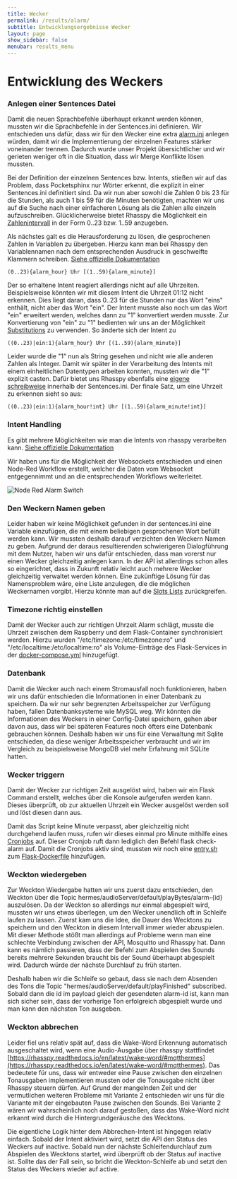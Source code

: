 ```yaml
---
title: Wecker
permalink: /results/alarm/
subtitle: Entwicklungsergebnisse Wecker
layout: page
show_sidebar: false
menubar: results_menu
---
```


# Entwicklung des Weckers

### Anlegen einer Sentences Datei

Damit die neuen Sprachbefehle überhaupt erkannt werden können, mussten wir die Sprachbefehle in der Sentences.ini definieren. Wir entschieden uns dafür, dass wir für den Wecker eine extra [alarm.ini](https://github.com/th-koeln-intia/ip-sprachassistent-team1/blob/master/docker/rhasspy/profiles/de/intents/alarm.ini) anlegen würden, damit wir die Implementierung der einzelnen Features stärker voneinander trennen. Dadurch wurde unser Projekt übersichtlicher und wir gerieten weniger oft in die Situation, dass wir Merge Konflikte lösen mussten.

Bei der Definition der einzelnen Sentences bzw. Intents, stießen wir auf das Problem, dass Pocketsphinx nur Wörter erkennt, die explizit in einer Sentences.ini definitiert sind. Da wir nun aber sowohl die Zahlen 0 bis 23 für die Stunden, als auch 1 bis 59 für die Minuten benötigten, machten wir uns auf die Suche nach einer einfacheren Lösung als die Zahlen alle einzeln aufzuschreiben. Glücklicherweise bietet Rhasspy die Möglichkeit ein [Zahlenintervall](https://rhasspy.readthedocs.io/en/latest/training/#number-ranges) in der Form 0..23 bzw. 1..59 anzugeben. 

Als nächstes galt es die Herausforderung zu lösen, die gesprochenen Zahlen in Variablen zu übergeben. Hierzu kann man bei Rhasspy den Variablennamen nach dem entsprechenden Ausdruck in geschweifte Klammern schreiben. [Siehe offizielle Dokumentation](https://rhasspy.readthedocs.io/en/latest/training/#tags)
```
(0..23){alarm_hour} Uhr [(1..59){alarm_minute}]
```

Der so erhaltene Intent reagiert allerdings nicht auf alle Uhrzeiten. Beispielsweise könnten wir mit diesem Intent die Uhrzeit 01:12 nicht erkennen. Dies liegt daran, dass 0..23 für die Stunden nur das Wort "eins" enthält, nicht aber das Wort "ein". Der Intent musste also noch um das Wort "ein" erweitert werden, welches dann zu "1" konvertiert werden musste. Zur Konvertierung von "ein" zu "1" bedienten wir uns an der Möglichkeit [Substitutions](https://rhasspy.readthedocs.io/en/latest/training/#substitutions) zu verwenden. So änderte sich der Intent zu 
```
((0..23)|ein:1){alarm_hour} Uhr [(1..59){alarm_minute}]
```

Leider wurde die "1" nun als String gesehen und nicht wie alle anderen Zahlen als Integer. Damit wir später in der Verarbeitung des Intents mit einem einheitlichen Datentypen arbeiten konnten, mussten wir die "1" explizit casten. Dafür bietet uns Rhasspy ebenfalls eine [eigene schreibweise](https://rhasspy.readthedocs.io/en/latest/training/#converters) innerhalb der Sentences.ini. Der finale Satz, um eine Uhrzeit zu erkennen sieht so aus:
```
((0..23)|ein:1){alarm_hour!int} Uhr [(1..59){alarm_minute!int}] 
```

### Intent Handling

Es gibt mehrere Möglichkeiten wie man die Intents von rhasspy verarbeiten kann. [Siehe offizielle Dokumentation](https://rhasspy.readthedocs.io/en/latest/intent-handling/) 

Wir haben uns für die Möglichkeit der Websockets entschieden und einen Node-Red Workflow erstellt, welcher die Daten vom Websocket entgegennimmt und an die entsprechenden Workflows weiterleitet.

![Node Red Alarm Switch](/assets/NodeRedAlarmSwitch.png)


### Den Weckern Namen geben

Leider haben wir keine Möglichkeit gefunden in der sentences.ini eine Variable einzufügen, die mit einem beliebigen gesprochenen Wort befüllt werden kann. Wir mussten deshalb darauf verzichten den Weckern Namen zu geben. Aufgrund der daraus resultierenden schwierigeren Dialogführung mit dem Nutzer, haben wir uns dafür entschieden, dass man vorerst nur einen Wecker gleichzeitig anlegen kann. In der API ist allerdings schon alles so eingerichtet, dass in Zukunft relativ leicht auch mehrere Wecker gleichzeitig verwaltet werden können. Eine zukünftige Lösung für das Namensproblem wäre, eine Liste anzulegen, die die möglichen Weckernamen vorgibt. Hierzu könnte man auf die [Slots Lists](https://rhasspy.readthedocs.io/en/latest/training/#slots-lists) zurückgreifen.


### Timezone richtig einstellen

Damit der Wecker auch zur richtigen Uhrzeit Alarm schlägt, musste die Uhrzeit zwischen dem Raspberry und dem Flask-Container synchronisiert werden. Hierzu wurden "/etc/timezone:/etc/timezone:ro" und "/etc/localtime:/etc/localtime:ro" als Volume-Einträge des Flask-Services in der [docker-compose.yml](https://github.com/th-koeln-intia/ip-sprachassistent-team1/blob/master/docker/docker-compose.yml) hinzugefügt.


### Datenbank

Damit die Wecker auch nach einem Stromausfall noch funktionieren, haben wir uns dafür entschieden die Informationen in einer Datenbank zu speichern. Da wir nur sehr begrenzten Arbeitsspeicher zur Verfügung haben, fallen Datenbanksysteme wie MySQL weg. Wir könnten die Informationen des Weckers in einer Config-Datei speichern, gehen aber davon aus, dass wir bei späteren Features noch öfters eine Datenbank gebrauchen können. Deshalb haben wir uns für eine Verwaltung mit Sqlite entschieden, da diese weniger Arbeitsspeicher verbraucht und wir im Vergleich zu beispielsweise MongoDB viel mehr Erfahrung mit SQLite hatten.  


### Wecker triggern

Damit der Wecker zur richtigen Zeit ausgelöst wird, haben wir ein Flask Command erstellt, welches über die Konsole aufgerufen werden kann. Dieses überprüft, ob zur aktuellen Uhrzeit ein Wecker ausgelöst werden soll und löst diesen dann aus. 

Damit das Script keine Minute verpasst, aber gleichzeitig nicht durchgehend laufen muss, rufen wir dieses einmal pro Minute mithilfe eines [Cronjobs](https://github.com/th-koeln-intia/ip-sprachassistent-team1/blob/master/src/api/crontab.txt) auf. Dieser Cronjob ruft dann lediglich den Befehl flask check-alarm auf. Damit die Cronjobs aktiv sind, mussten wir noch eine [entry.sh](https://github.com/th-koeln-intia/ip-sprachassistent-team1/blob/master/src/api/entry.sh) zum [Flask-Dockerfile](https://github.com/th-koeln-intia/ip-sprachassistent-team1/blob/master/docker/flask/Dockerfile) hinzufügen.


### Weckton wiedergeben

Zur Weckton Wiedergabe hatten wir uns zuerst dazu entschieden, den Weckton über die Topic hermes/audioServer/default/playBytes/alarm-{id} auszulösen. Da der Weckton so allerdings nur einmal abgespielt wird, mussten wir uns etwas überlegen, um den Wecker unendlich oft in Schleife laufen zu lassen. Zuerst kam uns die Idee, die Dauer des Wecktons zu speichern und den Weckton in diesem Intervall immer wieder abzuspielen. Mit dieser Methode stößt man allerdings auf Probleme wenn man eine schlechte Verbindung zwischen der API, Mosquitto und Rhasspy hat. Dann kann es nämlich passieren, dass der Befehl zum Abspielen des Sounds bereits mehrere Sekunden braucht bis der Sound überhaupt abgespielt wird. Dadurch würde der nächste Durchlauf zu früh starten.  

Deshalb haben wir die Schleife so gebaut, dass sie nach dem Absenden des Tons die Topic "hermes/audioServer/default/playFinished" subscribed. Sobald dann die id im payload gleich der gesendeten alarm-id ist, kann man sich sicher sein, dass der vorherige Ton erfolgreich abgespielt wurde und man kann den nächsten Ton ausgeben. 


### Weckton abbrechen 

Leider fiel uns relativ spät auf, dass die Wake-Word Erkennung automatisch ausgeschaltet wird, wenn eine Audio-Ausgabe über rhasspy stattfindet [https://rhasspy.readthedocs.io/en/latest/wake-word/#mqtthermes](https://rhasspy.readthedocs.io/en/latest/wake-word/#mqtthermes). Das bedeutete für uns, dass wir entweder eine Pause zwischen den einzelnen Tonausgaben implementieren mussten oder die Tonausgabe nicht über Rhasspy steuern dürfen. Auf Grund der mangelnden Zeit und der vermutlichen weiteren Probleme mit Variante 2 entschieden wir uns für die Variante mit der eingebauten Pause zwischen den Sounds. Bei Variante 2 wären wir wahrscheinlich noch darauf gestoßen, dass das Wake-Word nicht erkannt wird durch die Hintergrundgeräusche des Wecktons. 

Die eigentliche Logik hinter dem Abbrechen-Intent ist hingegen relativ einfach. Sobald der Intent aktiviert wird, setzt die API den Status des Weckers auf inactive. Sobald nun der nächste Schleifendurchlauf zum Abspielen des Wecktons startet, wird überprüft ob der Status auf inactive ist. Sollte das der Fall sein, so bricht die Weckton-Schleife ab und setzt den Status des Weckers wieder auf active. 